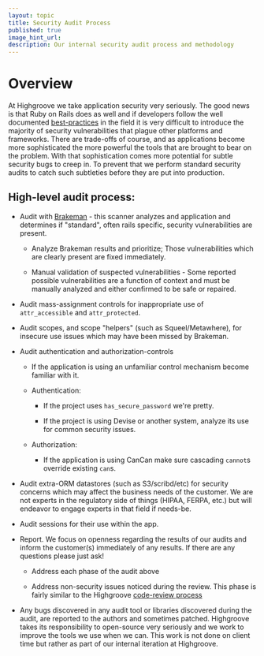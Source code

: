 ```yaml
---
layout: topic
title: Security Audit Process
published: true
image_hint_url:
description: Our internal security audit process and methodology
---
```


# Overview

At Highgroove we take application security very seriously.  The good news is
that Ruby on Rails does as well and if developers follow the well documented
[best-practices](http://guides.rubyonrails.org/security.html) in the field it is
very difficult to introduce the majority of security vulnerabilities that plague
other platforms and frameworks.  There are trade-offs of course, and as
applications become more sophisticated the more powerful the tools that are
brought to bear on the problem.  With that sophistication comes more potential
for subtle security bugs to creep in.  To prevent that we perform standard
security audits to catch such subtleties before they are put into production.

## High-level audit process:
* Audit with [Brakeman](http://brakemanscanner.org/) - this scanner analyzes and
  application and determines if "standard", often rails specific, security
  vulnerabilities are present.

  * Analyze Brakeman results and prioritize; Those vulnerabilities which are
    clearly present are fixed immediately.

  * Manual validation of suspected vulnerabilities - Some reported possible
    vulnerabilities are a function of context and must be manually analyzed
    and either confirmed to be safe or repaired.

* Audit mass-assignment controls for inappropriate use of `attr_accessible` and
  `attr_protected`.

* Audit scopes, and scope "helpers" (such as Squeel/Metawhere), for insecure
  use issues which may have been missed by Brakeman.

* Audit authentication and authorization-controls

  * If the application is using an unfamiliar control mechanism become familiar
    with it.

  * Authentication:
    * If the project uses `has_secure_password` we're pretty.

    * If the project is using Devise or another system, analyze its use for
      common security issues.

  * Authorization:

    * If the application is using CanCan make sure cascading `cannot`s override
      existing `can`s.

* Audit extra-ORM datastores (such as S3/scribd/etc) for security concerns
  which may affect the business needs of the customer.  We are not experts in
  the regulatory side of things (HIPAA, FERPA, etc.) but will endeavor to engage
  experts in that field if needs-be.

* Audit sessions for their use within the app.

* Report. We focus on openness regarding the results of our audits and inform
  the customer(s) immediately of any results.  If there are any questions please
  just ask!

  * Address each phase of the audit above

  * Address non-security issues noticed during the review.  This phase is
    fairly similar to the Highgroove [code-review process](http://not-so-secret-sauce.highgroove.com/topics/code-reviews-howto.html)

* Any bugs discovered in any audit tool or libraries discovered during the
  audit, are reported to the authors and sometimes patched.  Highgroove
  takes its responsibility to open-source very seriously and we work to
  improve the tools we use when we can.  This work is not done on client
  time but rather as part of our internal iteration at Highgroove.
